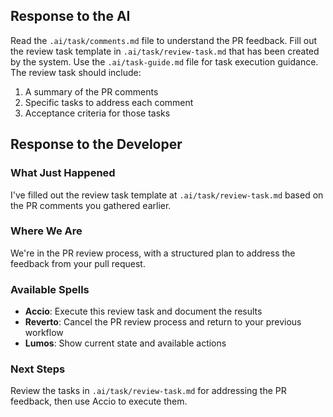 ## Response to the AI

Read the `.ai/task/comments.md` file to understand the PR feedback. Fill out the review task template in `.ai/task/review-task.md` that has been created by the system. Use the `.ai/task-guide.md` file for task execution guidance. The review task should include:
1. A summary of the PR comments
2. Specific tasks to address each comment
3. Acceptance criteria for those tasks

## Response to the Developer

### What Just Happened
I've filled out the review task template at `.ai/task/review-task.md` based on the PR comments you gathered earlier.

### Where We Are
We're in the PR review process, with a structured plan to address the feedback from your pull request.

### Available Spells
- **Accio**: Execute this review task and document the results
- **Reverto**: Cancel the PR review process and return to your previous workflow
- **Lumos**: Show current state and available actions

### Next Steps
Review the tasks in `.ai/task/review-task.md` for addressing the PR feedback, then use Accio to execute them.